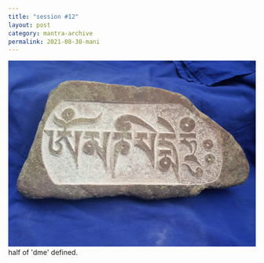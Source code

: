 ```yaml
---
title: "session #12"
layout: post
category: mantra-archive
permalink: 2021-08-30-mani
---
```


![stone15](/assets/images/mani/mani10/stone15.jpg)
half of 'dme' defined.
